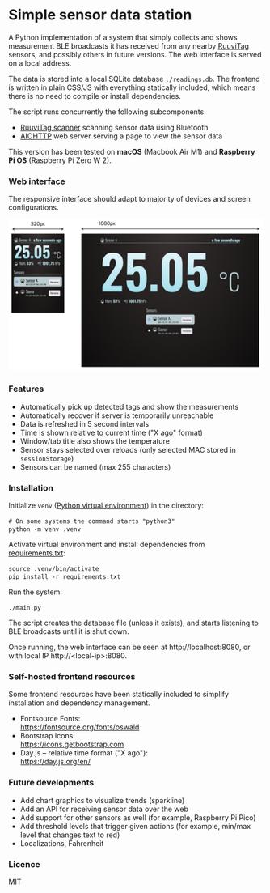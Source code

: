 # Simple sensor data station

A Python implementation of a system that simply collects and shows measurement BLE broadcasts it has received from any nearby [RuuviTag](https://ruuvi.com) sensors, and possibly others in future versions. The web interface is served on a local address.

The data is stored into a local SQLite database `./readings.db`. The frontend is written in plain CSS/JS with everything statically included, which means there is no need to compile or install dependencies.

The script runs concurrently the following subcomponents:
* [RuuviTag scanner](https://ttu.github.io/ruuvitag-sensor/) scanning sensor data using Bluetooth
* [AIOHTTP](https://docs.aiohttp.org/) web server serving a page to view the sensor data

This version has been tested on **macOS** (Macbook Air M1) and **Raspberry Pi OS** (Raspberry Pi Zero W 2).

### Web interface

The responsive interface should adapt to majority of devices and screen configurations.

![Screenshots of different widths](sensors.jpg)

### Features

* Automatically pick up detected tags and show the measurements
* Automatically recover if server is temporarily unreachable
* Data is refreshed in 5 second intervals
* Time is shown relative to current time ("X ago" format)
* Window/tab title also shows the temperature
* Sensor stays selected over reloads (only selected MAC stored in `sessionStorage`)
* Sensors can be named (max 255 characters)

### Installation

Initialize `venv` ([Python virtual environment](https://docs.python.org/3/library/venv.html)) in the directory:

	# On some systems the command starts "python3"
	python -m venv .venv

Activate virtual environment and install dependencies from [requirements.txt](requirements.txt):

	source .venv/bin/activate
	pip install -r requirements.txt

Run the system:

	./main.py

The script creates the database file (unless it exists), and starts listening to BLE broadcasts until it is shut down.

Once running, the web interface can be seen at http://localhost:8080, or with local IP http://\<local-ip>:8080.

### Self-hosted frontend resources

Some frontend resources have been statically included to simplify installation and dependency management.

* Fontsource Fonts:\
https://fontsource.org/fonts/oswald
* Bootstrap Icons:\
https://icons.getbootstrap.com
* Day.js – relative time format ("X ago"):\
https://day.js.org/en/

### Future developments

* Add chart graphics to visualize trends (sparkline)
* Add an API for receiving sensor data over the web
* Add support for other sensors as well (for example, Raspberry Pi Pico)
* Add threshold levels that trigger given actions (for example, min/max level that changes text to red)
* Localizations, Fahrenheit

### Licence

MIT
